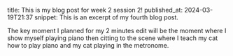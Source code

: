 
title: This is my blog post for week 2 session 2!
published_at: 2024-03-19T21:37
snippet: This is an excerpt of my fourth blog post.

The key moment I planned for my 2 minutes edit will be the moment where I show myself playing piano then citting to the scene where I teach my cat how to play piano and my cat playing in the metronome.


